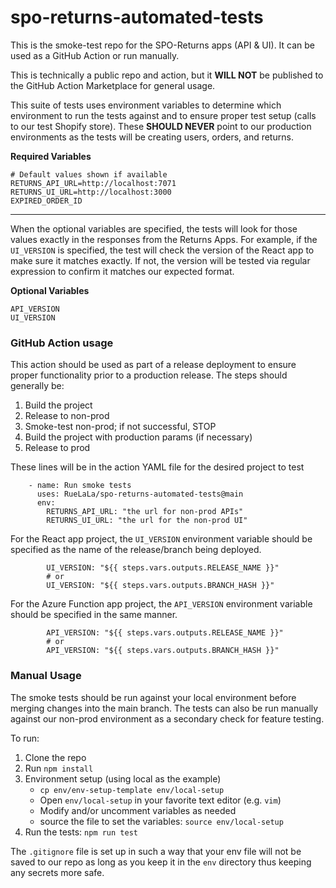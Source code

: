 # spo-returns-automated-tests

This is the smoke-test repo for the SPO-Returns apps (API & UI).  It can be used as
a GitHub Action or run manually.

This is technically a public repo and action, but it **WILL NOT** be published to the
GitHub Action Marketplace for general usage.

This suite of tests uses environment variables to determine which environment to run the
tests against and to ensure proper test setup (calls to our test Shopify store).  These
**SHOULD NEVER** point to our production environments as the tests will be creating
users, orders, and returns.

**Required Variables**

```
# Default values shown if available
RETURNS_API_URL=http://localhost:7071
RETURNS_UI_URL=http://localhost:3000
EXPIRED_ORDER_ID
```

---
When the optional variables are specified, the tests will look for those values exactly
in the responses from the Returns Apps.  For example, if the `UI_VERSION` is specified,
the test will check the version of the React app to make sure it matches exactly.  If not,
the version will be tested via regular expression to confirm it matches our expected format.

**Optional Variables**
```
API_VERSION
UI_VERSION
```

### GitHub Action usage
This action should be used as part of a release deployment to ensure proper functionality
prior to a production release.  The steps should generally be:
1. Build the project
2. Release to non-prod
3. Smoke-test non-prod; if not successful, STOP
4. Build the project with production params (if necessary)
5. Release to prod

These lines will be in the action YAML file for the desired project to test
```
    - name: Run smoke tests
      uses: RueLaLa/spo-returns-automated-tests@main
      env:
        RETURNS_API_URL: "the url for non-prod APIs"
        RETURNS_UI_URL: "the url for the non-prod UI"
```
For the React app project, the `UI_VERSION` environment variable should be specified
as the name of the release/branch being deployed.
```
        UI_VERSION: "${{ steps.vars.outputs.RELEASE_NAME }}"
        # or
        UI_VERSION: "${{ steps.vars.outputs.BRANCH_HASH }}"
```
For the Azure Function app project, the `API_VERSION` environment variable should be specified
in the same manner.
```
        API_VERSION: "${{ steps.vars.outputs.RELEASE_NAME }}"
        # or
        API_VERSION: "${{ steps.vars.outputs.BRANCH_HASH }}"
```

### Manual Usage
The smoke tests should be run against your local environment before merging changes
into the main branch.  The tests can also be run manually against our non-prod environment
as a secondary check for feature testing.  

To run:
1. Clone the repo
2. Run `npm install`
3. Environment setup (using local as the example)
    * `cp env/env-setup-template env/local-setup`
    * Open `env/local-setup` in your favorite text editor (e.g. `vim`)
    * Modify and/or uncomment variables as needed
    * source the file to set the variables: `source env/local-setup`
4. Run the tests: `npm run test`

The `.gitignore` file is set up in such a way that your env file will not be saved
to our repo as long as you keep it in the `env` directory thus keeping any secrets
more safe.
